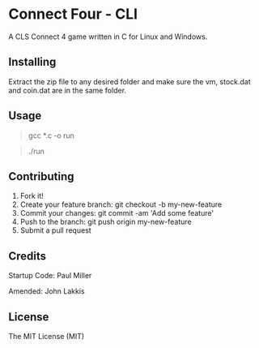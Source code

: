 
# Connect Four - CLI 

A CLS Connect 4 game written in C for Linux and Windows.

## Installing

Extract the zip file to any desired folder and make sure the vm, stock.dat and coin.dat are in the same folder.

## Usage

>gcc *.c -o run

>./run


## Contributing

1. Fork it!
2. Create your feature branch: git checkout -b my-new-feature
3. Commit your changes: git commit -am 'Add some feature'
4. Push to the branch: git push origin my-new-feature
5. Submit a pull request 

## Credits

Startup Code: Paul Miller

Amended: John Lakkis

## License

The MIT License (MIT)